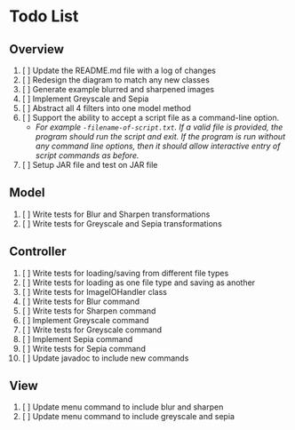 # Todo List

## Overview

1. [ ] Update the README.md file with a log of changes
2. [ ] Redesign the diagram to match any new classes
3. [ ] Generate example blurred and sharpened images
4. [ ] Implement Greyscale and Sepia
5. [ ] Abstract all 4 filters into one model method
6. [ ] Support the ability to accept a script file as a command-line option.
    * _For example `-filename-of-script.txt`. If a valid file is provided, the program should run
      the script and exit. If the program is run without any command line options, then it should
      allow interactive entry of script commands as before._
7. [ ] Setup JAR file and test on JAR file

## Model

1. [ ] Write tests for Blur and Sharpen transformations
2. [ ] Write tests for Greyscale and Sepia transformations

## Controller

1. [ ] Write tests for loading/saving from different file types
2. [ ] Write tests for loading as one file type and saving as another
3. [ ] Write tests for ImageIOHandler class
4. [ ] Write tests for Blur command
5. [ ] Write tests for Sharpen command
6. [ ] Implement Greyscale command
7. [ ] Write tests for Greyscale command
8. [ ] Implement Sepia command
9. [ ] Write tests for Sepia command
10. [ ] Update javadoc to include new commands

## View

1. [ ] Update menu command to include blur and sharpen
2. [ ] Update menu command to include greyscale and sepia
